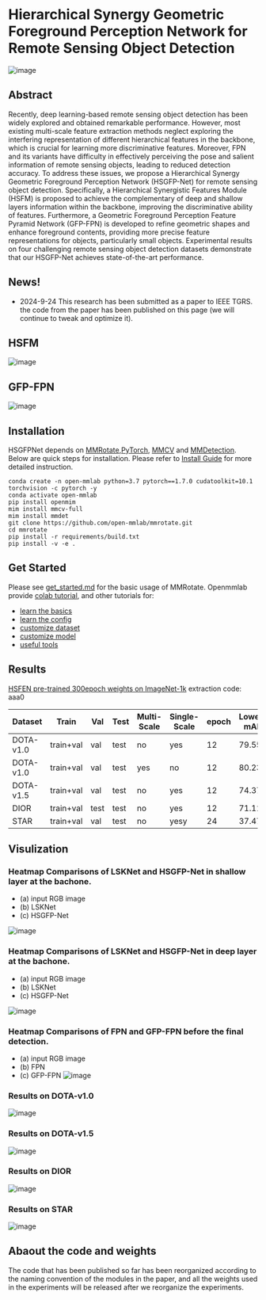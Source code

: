 # Hierarchical Synergy Geometric Foreground Perception Network for Remote Sensing Object Detection
![image](./resources/HSGA-Net.png)

## Abstract
Recently, deep learning-based remote sensing object detection has been widely explored and obtained remarkable performance. However, most existing multi-scale feature extraction methods neglect exploring the interfering representation of different hierarchical features in the backbone, which is crucial for learning more discriminative features. Moreover, FPN and its variants have difficulty in effectively perceiving the pose and salient information of remote sensing objects, leading to reduced detection accuracy. To address these issues, we propose a Hierarchical Synergy Geometric Foreground Perception Network (HSGFP-Net) for remote sensing object detection. Specifically,  a Hierarchical Synergistic Features Module (HSFM)  is proposed to achieve the complementary of deep and shallow layers information within the backbone, improving the discriminative ability of features. Furthermore, a Geometric Foreground Perception Feature Pyramid Network (GFP-FPN) is developed to refine geometric shapes and enhance foreground contents, providing more precise feature representations for objects, particularly small objects. Experimental results on four challenging remote sensing object detection datasets demonstrate that our HSGFP-Net achieves state-of-the-art performance.

## News!

- 2024-9-24 This research has been submitted as a paper to IEEE TGRS. the code from the paper has been published on this page (we will continue to tweak and optimize it).

## HSFM
![image](./resources/HSFM.png)

## GFP-FPN
![image](./resources/GFP-FPN.png)

## Installation

HSGFPNet depends on [MMRotate](https://github.com/open-mmlab/mmrotate),[PyTorch](https://pytorch.org/), [MMCV](https://github.com/open-mmlab/mmcv) and [MMDetection](https://github.com/open-mmlab/mmdetection).
Below are quick steps for installation.
Please refer to [Install Guide](https://mmrotate.readthedocs.io/en/latest/install.html) for more detailed instruction.

```shell
conda create -n open-mmlab python=3.7 pytorch==1.7.0 cudatoolkit=10.1 torchvision -c pytorch -y
conda activate open-mmlab
pip install openmim
mim install mmcv-full
mim install mmdet
git clone https://github.com/open-mmlab/mmrotate.git
cd mmrotate
pip install -r requirements/build.txt
pip install -v -e .
```

## Get Started

Please see [get_started.md](docs/en/get_started.md) for the basic usage of MMRotate.
Openmmlab provide [colab tutorial](demo/MMRotate_Tutorial.ipynb), and other tutorials for:

- [learn the basics](docs/en/intro.md)
- [learn the config](docs/en/tutorials/customize_config.md)
- [customize dataset](docs/en/tutorials/customize_dataset.md)
- [customize model](docs/en/tutorials/customize_models.md)
- [useful tools](docs/en/tutorials/useful_tools.md)

## Results
[HSFEN pre-trained 300epoch weights on ImageNet-1k](https://pan.baidu.com/s/1edUqy3Enz6cbbwdRjE3MnA) extraction code: aaa0

| Dataset | Train | Val | Test | Multi-Scale|Single-Scale|epoch|Lowest mAP|Best mAP |
| ------------ | ------- | ------ | -------- | ------- | ------ | ------- | ----- | ------ |
|DOTA-v1.0 | train+val | val | test | no | yes | 12 | 79.55 |80.67 |
|DOTA-v1.0 | train+val | val | test | yes | no | 12 | 80.23 |81.78 |
|DOTA-v1.5 | train+val | val | test | no | yes | 12 | 74.37 |77.54 |
|DIOR | train+val | test |test| no | yes | 12 | 71.11 |72.34 |
|STAR|train+val | val |test | no | yesy |24| 37.47 |39.90 |

## Visulization

### Heatmap Comparisons of LSKNet and HSGFP-Net in shallow layer at the bachone.
- (a) input RGB image
- (b) LSKNet
- (c) HSGFP-Net

![image](./resources/analysis_heatmap.png)

### Heatmap Comparisons of LSKNet and HSGFP-Net in deep layer at the bachone.
- (a) input RGB image
- (b) LSKNet
- (c) HSGFP-Net

![image](./resources/analysis_heatmap_deep.png)

### Heatmap Comparisons of FPN and GFP-FPN before the final detection.
- (a) input RGB image
- (b) FPN
- (c) GFP-FPN
![image](./resources/AnaysisFPN.png)

### Results on  DOTA-v1.0
![image](./resources/analysis_dota.png)

### Results on  DOTA-v1.5
![image](./resources/analysis_dota15.png)

### Results on  DIOR
![image](./resources/analysis_dior.png)

### Results on  STAR
![image](./resources/analysis_star.png)

## Abaout the code and weights

The code that has been published so far has been reorganized according to the naming convention of the modules in the paper, and all the weights used in the experiments will be released after we reorganize the experiments.



